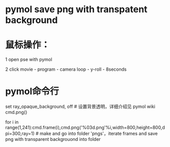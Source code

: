 # pymol save png with transpatent background
# 鼠标操作：
1 open pse with pymol

2 click movie - program - camera loop - y-roll - 8seconds
# pymol命令行
set ray_opaque_background, off # 设置背景透明，详细介绍见 pymol wiki cmd.png()

for i in range(1,241):cmd.frame(i),cmd.png('%03d.png'%i,width=800,height=800,dpi=300,ray=1) # make and go into folder 'pngs'，iterate frames and save png with transparent backgrouond into folder

